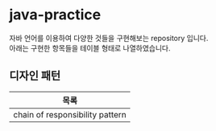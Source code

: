 # java-practice

자바 언어를 이용하여 다양한 것들을 구현해보는 repository 입니다.<br/>
아래는 구현한 항목들을 테이블 형태로 나열하였습니다.

## 디자인 패턴

| **목록**                          |
|---------------------------------| 
| chain of responsibility pattern |